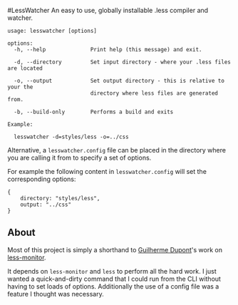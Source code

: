 #LessWatcher
An easy to use, globally installable .less compiler and watcher. 
	
	usage: lesswatcher [options]
	
	options:
	  -h, --help              Print help (this message) and exit.
	
	  -d, --directory         Set input directory - where your .less files are located
	
	  -o, --output            Set output directory - this is relative to your the 
	                          directory where less files are generated from.
	
	  -b, --build-only        Performs a build and exits
	
	Example:
	
	  lesswatcher -d=styles/less -o=../css
	
Alternative, a `lesswatcher.config` file can be placed in the directory where you are calling it from to specify a set of options.

For example the following content in `lesswatcher.config` will set the corresponding options:

	{
		directory: "styles/less",
		output: "../css"
	}


## About
Most of this project is simply a shorthand to [Guilherme Dupont](https://github.com/gdupont "Guilherme Dupont")'s work on [less-monitor](https://github.com/gdupont/less-monitor "less-monitor").

It depends on `less-monitor` and `less` to perform all the hard work. I just wanted a quick-and-dirty command that I could run from the CLI without having to set loads of options. Additionally the use of a config file was a feature I thought was necessary.

